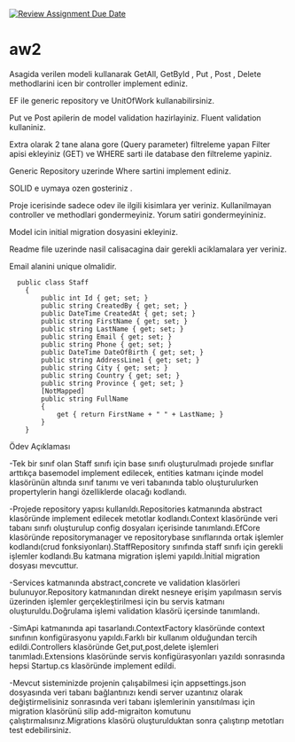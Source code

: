 [![Review Assignment Due Date](https://classroom.github.com/assets/deadline-readme-button-24ddc0f5d75046c5622901739e7c5dd533143b0c8e959d652212380cedb1ea36.svg)](https://classroom.github.com/a/iGZu94G3)
# aw2

Asagida verilen modeli kullanarak GetAll, GetById , Put , Post , Delete methodlarini icen bir controller implement ediniz. 

EF ile generic repository ve UnitOfWork kullanabilirsiniz.

Put  ve Post apilerin de model validation hazirlayiniz.  Fluent validation kullaniniz. 

Extra olarak 2 tane alana gore (Query parameter) filtreleme yapan Filter apisi ekleyiniz (GET) ve WHERE sarti ile database den filtreleme yapiniz. 

Generic Repository uzerinde Where sartini implement ediniz. 

SOLID e uymaya ozen gosteriniz . 

Proje icerisinde sadece odev ile ilgili kisimlara yer veriniz. Kullanilmayan controller ve methodlari gondermeyiniz. Yorum satiri gondermeyininiz.

Model icin initial migration dosyasini ekleyiniz. 

Readme file uzerinde nasil calisacagina dair gerekli aciklamalara yer veriniz. 

Email alanini unique olmalidir. 

```
  public class Staff  
    { 
        public int Id { get; set; } 
        public string CreatedBy { get; set; } 
        public DateTime CreatedAt { get; set; } 
        public string FirstName { get; set; } 
        public string LastName { get; set; } 
        public string Email { get; set; } 
        public string Phone { get; set; } 
        public DateTime DateOfBirth { get; set; } 
        public string AddressLine1 { get; set; } 
        public string City { get; set; } 
        public string Country { get; set; } 
        public string Province { get; set; } 
        [NotMapped] 
        public string FullName 
        { 
            get { return FirstName + " " + LastName; } 
        } 
    }
```
Ödev Açıklaması

-Tek bir sınıf olan Staff sınıfı için base sınıfı oluşturulmadı projede sınıflar arttıkça basemodel implement edilecek, entities katmanı içinde model klasörünün altında sınıf tanımı ve veri tabanında tablo oluşturulurken propertylerin hangi özelliklerde olacağı kodlandı.


-Projede repository yapısı kullanıldı.Repositories katmanında abstract klasöründe implement edilecek metotlar kodlandı.Context klasöründe veri tabanı sınıfı oluşturulup config dosyaları içerisinde tanımlandı.EfCore klasöründe repositorymanager ve repositorybase sınıflarında ortak işlemler kodlandı(crud fonksiyonları).StaffRepository sınıfında staff sınıfı için gerekli işlemler kodlandı.Bu katmana migration işlemi yapıldı.İnitial migration dosyası mevcuttur.


-Services katmanında abstract,concrete ve validation klasörleri bulunuyor.Repository katmanından direkt nesneye erişim yapılmasın servis üzerinden işlemler gerçekleştirilmesi için bu servis katmanı oluşturuldu.Doğrulama işlemi validation klasörü içersinde tanımlandı.


-SimApi katmanında api tasarlandı.ContextFactory klasöründe context sınıfının konfigürasyonu yapıldı.Farklı bir kullanım olduğundan tercih edildi.Controllers klasöründe Get,put,post,delete işlemleri tanımladı.Extensions klasöründe servis konfigürasyonları yazıldı sonrasında hepsi Startup.cs klasöründe implement edildi.


-Mevcut sisteminizde projenin çalışabilmesi için appsettings.json dosyasında veri tabanı bağlantınızı kendi server uzantınız olarak değiştirmelisiniz sonrasında veri tabanı işlemlerinin yansıtılması için migration klasörünü silip add-migraiton komutunu çalıştırmalısınız.Migrations klasörü oluşturulduktan sonra çalıştırıp metotları test edebilirsiniz.
